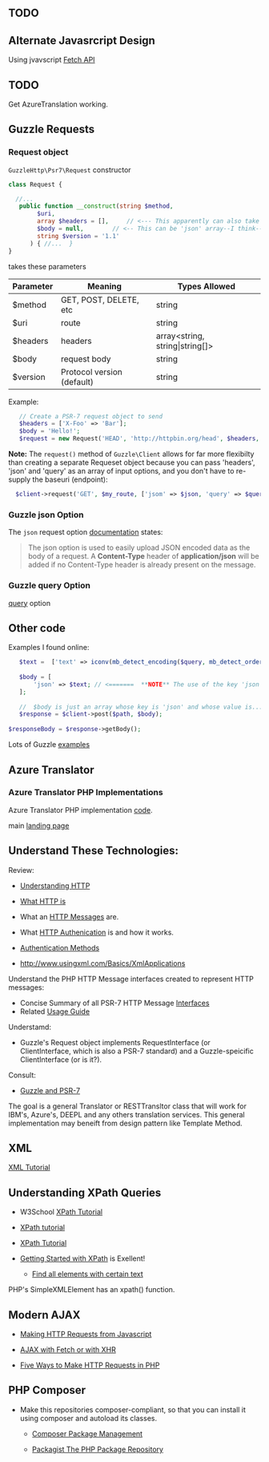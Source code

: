 <section>

# TODO

## Alternate Javasrcript Design

Using jvavscript [Fetch API](https://developer.mozilla.org/en-US/docs/Web/API/Fetch_API)

## TODO

Get AzureTranslation working.

## Guzzle Requests 

### Request object

`GuzzleHttp\Psr7\Request` constructor 

```php
class Request {

  //...
   public function __construct(string $method,           
        $uri,                     
        array $headers = [],     // <--- This apparently can also take a 'query' array. See DeeplTranslator.php 
        $body = null,        // <-- This can be 'json' array--I think--as described below ('json' can't be put in the header, too?) 
        string $version = '1.1'   
      ) { //...  }
}
```
takes these parameters

| Parameter  | Meaning                              |Types Allowed
|------------|--------------------------------------|--------------------------------------------|
| $method    | GET, POST, DELETE, etc               | string                                     |
| $uri       | route                                | string|UriInterface                        |
| $headers   | headers                              | array<string, string\|string[]>            |
| $body      | request body                         | string|resource|StreamInterface|null       |
| $version   | Protocol version (default)           | string                                     | 

Example:

```php
   // Create a PSR-7 request object to send
   $headers = ['X-Foo' => 'Bar'];
   $body = 'Hello!';
   $request = new Request('HEAD', 'http://httpbin.org/head', $headers, $body); // <-- Must pass base_uri -- I believe!
```	

**Note:** The `request()` method of `Guzzle\Client` allows for far more flexibilty than creating a separate Requeset object because you can pass 'headers', 'json' and 'query' 
as an array of input options, and you don't have to re-supply the baseuri (endpoint):

```php
  $client->request('GET', $my_route, ['jsom' => $json, 'query' => $query, 'headers' => $headers]);  
```

### Guzzle json Option

The `json` request option [documentation](https://docs.guzzlephp.org/en/stable/request-options.html#json) states:

> The json option is used to easily upload JSON encoded data as the body of a request. A **Content-Type** header of **application/json** will be added if no Content-Type header is
already present on the message.


### Guzzle query Option 

[query](https://docs.guzzlephp.org/en/stable/request-options.html#query) option 


## Other code

Examples I found online:

```php
   $text =  ['text' => iconv(mb_detect_encoding($query, mb_detect_order(), true), "UTF-8", $query) ];
   
   $body = [
       'json' => $text; // <=======  **NOTE** The use of the key 'json'
   ];
   
   //  $body is just an array whose key is 'json' and whose value is...encoded json ( I think).
   $response = $client->post($path, $body);
   
$responseBody = $response->getBody();
```

Lots of Guzzle [examples](https://hotexamples.com/examples/-/Guzzle%255CHttp%255CClient/get/php-guzzle%255chttp%255cclient-get-method-examples.html)

## Azure Translator

### Azure Translator PHP Implementations

Azure Translator PHP implementation [code](https://github.com/MicrosoftTranslator/Text-Translation-API-V3-PHP/blob/master/Translate.php).

main [landing page](https://docs.microsoft.com/en-us/azure/cognitive-services/translator/)

## Understand These Technologies:

Review:

- [Understanding HTTP](https://developer.mozilla.org/en-US/docs/Web/HTTP)
- [What HTTP is](https://www.w3schools.com/whatis/whatis_http.asp)
- What an [HTTP Messages](https://developer.mozilla.org/en-US/docs/Web/HTTP/Messages) are.
- What [HTTP Authenication](https://developer.mozilla.org/en-US/docs/Web/HTTP/Authentication) is and how it works.
- [Authentication Methods](https://blog.restcase.com/4-most-used-rest-api-authentication-methods/)

- http://www.usingxml.com/Basics/XmlApplications


Understand the PHP HTTP Message interfaces created to represent HTTP messages:

- Concise Summary of all PSR-7 HTTP Message [Interfaces](https://github.com/php-fig/http-message/blob/master/docs/PSR7-Interfaces.md)
- Related [Usage Guide](https://github.com/php-fig/http-message/blob/master/docs/PSR7-Usage.md)

Understamd:

- Guzzle's Request object implements RequestInterface (or ClientInterface, which is also a PSR-7 standard) and a Guzzle-speicific ClientInterface (or is it?).

Consult:

-  [Guzzle and PSR-7](https://docs.guzzlephp.org/en/stable/psr7.html)

The goal is a general Translator or RESTTransltor class that will work for IBM's, Azure's, DEEPL and any others translation services. This general implementation may
beneift from design pattern like Template Method.

## XML

[XML Tutorial](https://www.w3schools.com/xml/)

## Understanding XPath Queries

- W3School [XPath Tutorial](https://www.w3schools.com/xml/xpath_nodes.asp)   	
- [XPath tutorial](https://www.softwaretestinghelp.com/xml-path-language-xpath-tutorial/)
- [XPath Tutorial](https://www.educba.com/xml-features/?source=leftnav)
- [Getting Started with XPath](https://riptutorial.com/xpath) is Exellent!

  - [Find all elements with certain text](https://riptutorial.com/xpath/example/6209/find-all-elements-with-certain-text)

PHP's SimpleXMLElement has an xpath() function.

## Modern AJAX

- [Making HTTP Requests from Javascript](https://drstearns.github.io/tutorials/ajax/)

- [AJAX with Fetch or with XHR](https://code.tutsplus.com/en/articles/create-a-javascript-ajax-post-request-with-and-without-jquery--cms-39195)

- [Five Ways to Make HTTP Requests in PHP](https://www.twilio.com/blog/5-ways-to-make-http-requests-in-php)

## PHP Composer

- Make this repositories composer-compliant, so that you can install it using composer and autoload its classes. 

  - [Composer Package Management](https://whoisryosuke.com/blog/2018/how-to-create-a-php-package-for-composer/)
 
  - [Packagist The PHP Package Repository](https://packagist.org/)

</section>
